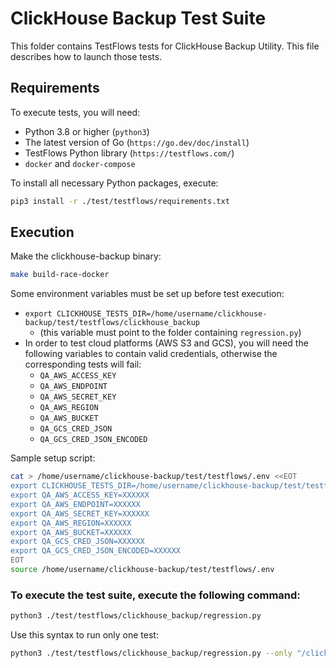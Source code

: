 # ClickHouse Backup Test Suite

This folder contains TestFlows tests for ClickHouse Backup Utility. This file describes how to launch those tests.

## Requirements

To execute tests, you will need:

* Python 3.8 or higher (`python3`)
* The latest version of Go (`https://go.dev/doc/install`)
* TestFlows Python library (`https://testflows.com/`)
* `docker` and `docker-compose`

To install all necessary Python packages, execute:
```bash
pip3 install -r ./test/testflows/requirements.txt
```

## Execution
Make the clickhouse-backup binary:
```bash
make build-race-docker
```

Some environment variables must be set up before test execution:
* `export CLICKHOUSE_TESTS_DIR=/home/username/clickhouse-backup/test/testflows/clickhouse_backup`
  - (this variable must point to the folder containing `regression.py`)
* In order to test cloud platforms (AWS S3 and GCS), you will need the following variables to contain valid credentials, otherwise the corresponding tests will fail:
  - `QA_AWS_ACCESS_KEY`
  - `QA_AWS_ENDPOINT`
  - `QA_AWS_SECRET_KEY`
  - `QA_AWS_REGION`
  - `QA_AWS_BUCKET`
  - `QA_GCS_CRED_JSON`
  - `QA_GCS_CRED_JSON_ENCODED`

Sample setup script:

```bash
cat > /home/username/clickhouse-backup/test/testflows/.env <<EOT
export CLICKHOUSE_TESTS_DIR=/home/username/clickhouse-backup/test/testflows/clickhouse_backup
export QA_AWS_ACCESS_KEY=XXXXXX
export QA_AWS_ENDPOINT=XXXXXX
export QA_AWS_SECRET_KEY=XXXXXX
export QA_AWS_REGION=XXXXXX
export QA_AWS_BUCKET=XXXXXX
export QA_GCS_CRED_JSON=XXXXXX
export QA_GCS_CRED_JSON_ENCODED=XXXXXX
EOT
source /home/username/clickhouse-backup/test/testflows/.env
```


### To execute the test suite, execute the following command:

```bash
python3 ./test/testflows/clickhouse_backup/regression.py
```

Use this syntax to run only one test: 

```bash
python3 ./test/testflows/clickhouse_backup/regression.py --only "/clickhouse backup/path to test/"
```
